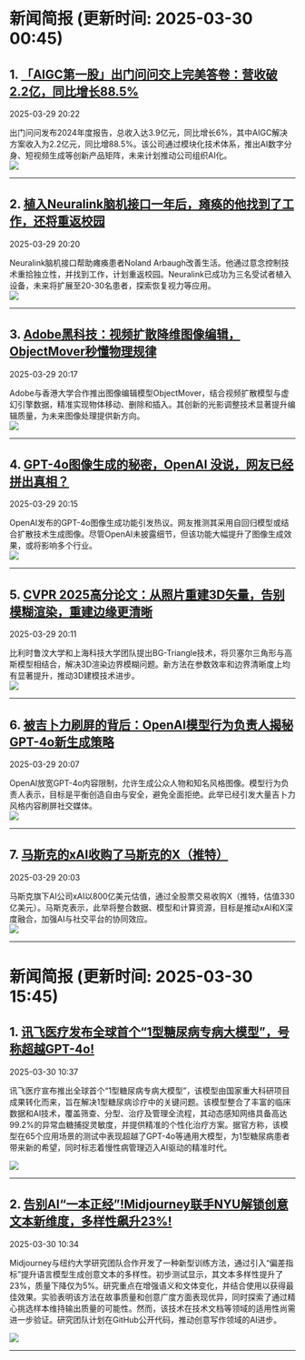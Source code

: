 # 新闻简报 (更新时间: 2025-03-30 00:45)

## 1. [「AIGC第一股」出门问问交上完美答卷：营收破2.2亿，同比增长88.5%](https://www.jiqizhixin.com/articles/2025-03-29-7)   
2025-03-29 20:22  

出门问问发布2024年度报告，总收入达3.9亿元，同比增长6%，其中AIGC解决方案收入为2.2亿元，同比增88.5%。该公司通过模块化技术体系，推出AI数字分身、短视频生成等创新产品矩阵，未来计划推动公司组织AI化。  
![](https://image.jiqizhixin.com/uploads/editor/a380ef4d-5f4b-409c-bbe3-28ed1d42f348/640.png)  

---

## 2. [植入Neuralink脑机接口一年后，瘫痪的他找到了工作，还将重返校园](https://www.jiqizhixin.com/articles/2025-03-29-6)   
2025-03-29 20:20  

Neuralink脑机接口帮助瘫痪患者Noland Arbaugh改善生活。他通过意念控制技术重拾独立性，并找到工作，计划重返校园。Neuralink已成功为三名受试者植入设备，未来将扩展至20-30名患者，探索恢复视力等应用。  
![](https://image.jiqizhixin.com/uploads/editor/e5cdc4a4-d2cf-43d5-a5e6-5585a8f54911/640.png)  

---

## 3. [Adobe黑科技：视频扩散降维图像编辑，ObjectMover秒懂物理规律](https://www.jiqizhixin.com/articles/2025-03-29-5)   
2025-03-29 20:17  

Adobe与香港大学合作推出图像编辑模型ObjectMover，结合视频扩散模型与虚幻引擎数据，精准实现物体移动、删除和插入。其创新的光影调整技术显著提升编辑质量，为未来图像处理提供新方向。  
![](https://image.jiqizhixin.com/uploads/editor/264c59f6-1677-4f39-be66-cb5571a32a01/640.png)  

---

## 4. [GPT-4o图像生成的秘密，OpenAI 没说，网友已经拼出真相？](https://www.jiqizhixin.com/articles/2025-03-29-4)   
2025-03-29 20:15  

OpenAI发布的GPT-4o图像生成功能引发热议。网友推测其采用自回归模型或结合扩散技术生成图像。尽管OpenAI未披露细节，但该功能大幅提升了图像生成效果，或将影响多个行业。  
![](https://image.jiqizhixin.com/uploads/editor/4c8cb6b6-3120-4b5d-af5e-7377d8a256dd/640.png)  

---

## 5. [CVPR 2025高分论文：从照片重建3D矢量，告别模糊渲染，重建边缘更清晰](https://www.jiqizhixin.com/articles/2025-03-29-3)   
2025-03-29 20:11  

比利时鲁汶大学和上海科技大学团队提出BG-Triangle技术，将贝塞尔三角形与高斯模型相结合，解决3D渲染边界模糊问题。新方法在参数效率和边界清晰度上均有显著提升，推动3D建模技术进步。  
![](https://image.jiqizhixin.com/uploads/editor/fe6ae231-d804-4533-b343-12624f6fb9aa/640.png)  

---

## 6. [被吉卜力刷屏的背后：OpenAI模型行为负责人揭秘GPT-4o新生成策略](https://www.jiqizhixin.com/articles/2025-03-29-2)   
2025-03-29 20:07  

OpenAI放宽GPT-4o内容限制，允许生成公众人物和知名风格图像。模型行为负责人表示，目标是平衡创造自由与安全，避免全面拒绝。此举已经引发大量吉卜力风格内容刷屏社交媒体。  
![](https://image.jiqizhixin.com/uploads/editor/cc7c0769-68ad-4764-89d1-09c10fec3bfa/640.png)  

---

## 7. [马斯克的xAI收购了马斯克的X（推特）](https://www.jiqizhixin.com/articles/2025-03-29)   
2025-03-29 20:03  

马斯克旗下AI公司xAI以800亿美元估值，通过全股票交易收购X（推特，估值330亿美元）。马斯克表示，此举将整合数据、模型和计算资源，目标是推动xAI和X深度融合，加强AI与社交平台的协同效应。  
![](https://image.jiqizhixin.com/uploads/editor/984608f3-eb24-4a94-8cee-038109fabb35/640.png)  

---




# 新闻简报 (更新时间: 2025-03-30 15:45)

## 1. [讯飞医疗发布全球首个“1型糖尿病专病大模型”，号称超越GPT-4o!](https://www.aibase.com/zh/news/16717)  
2025-03-30 10:37

讯飞医疗宣布推出全球首个“1型糖尿病专病大模型”，该模型由国家重大科研项目成果转化而来，旨在解决1型糖尿病诊疗中的关键问题。该模型整合了丰富的临床数据和AI技术，覆盖筛查、分型、治疗及管理全流程，其动态感知网络具备高达99.2%的异常血糖捕捉灵敏度，并提供精准的个性化治疗方案。据官方称，该模型在65个应用场景的测试中表现超越了GPT-4o等通用大模型，为1型糖尿病患者带来新的希望，同时标志着慢性病管理迈入AI驱动的精准时代。

![](https://pic.chinaz.com/picmap/202307181418288847_1.jpg)

---

## 2. [告别AI“一本正经”!Midjourney联手NYU解锁创意文本新维度，多样性飙升23%!](https://www.aibase.com/zh/news/16716)  
2025-03-30 10:34

Midjourney与纽约大学研究团队合作开发了一种新型训练方法，通过引入“偏差指标”提升语言模型生成创意文本的多样性。初步测试显示，其文本多样性提升了23%，质量下降仅为5%。研究重点在增强语义和文体变化，并结合使用以获得最佳效果。实验表明该方法在故事质量和创意广度方面表现优异，同时探索了通过精心挑选样本维持输出质量的可能性。然而，该技术在技术文档等领域的适用性尚需进一步验证。研究团队计划在GitHub公开代码，推动创意写作领域的AI进步。

![](https://upload.chinaz.com/2025/0330/6387892759189947887728414.png)

--- 
